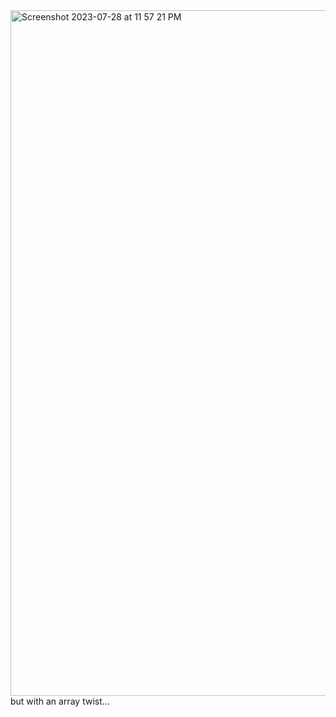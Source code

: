 <img width="1097" alt="Screenshot 2023-07-28 at 11 57 21 PM" src="https://github.com/shaheer100/Algorithm-Design-and-Data-Abstraction/assets/132164680/e1e06920-8552-47ba-9d7b-0ce74536ae48">
but with an array twist...
